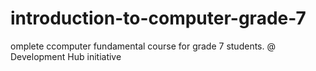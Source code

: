 # introduction-to-computer-grade-7
omplete ccomputer fundamental course for grade 7 students. @ Development Hub initiative
